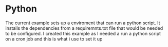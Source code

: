 # Python

The current example sets up a enviroment that can run a python script. It installs the dependencies from a requiremnts.txt file that would be needed to be configured. I created this example as I needed a run a python script on a cron job and this is what i use to set it up 
